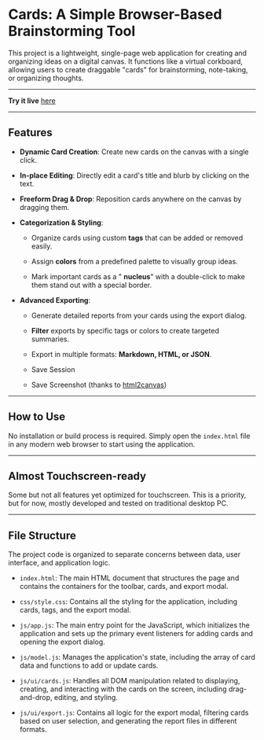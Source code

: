 Cards: A Simple Browser-Based Brainstorming Tool
================================================

This project is a lightweight, single-page web application for creating and organizing ideas on a digital canvas. It functions like a virtual corkboard, allowing users to create draggable "cards" for brainstorming, note-taking, or organizing thoughts.

* * *
**Try it live** [here](https://bertjerred.github.io/cards/)
* * *

Features
--------

* **Dynamic Card Creation**: Create new cards on the canvas with a single click.

* **In-place Editing**: Directly edit a card's title and blurb by clicking on the text.

* **Freeform Drag & Drop**: Reposition cards anywhere on the canvas by dragging them.

* **Categorization & Styling**:
  
  * Organize cards using custom
    **tags** that can be added or removed easily.
  
  * Assign
    **colors** from a predefined palette to visually group ideas.
  
  * Mark important cards as a "
    **nucleus**" with a double-click to make them stand out with a special border.

* **Advanced Exporting**:
  
  * Generate detailed reports from your cards using the export dialog.
  
  * **Filter** exports by specific tags or colors to create targeted summaries.
  
  * Export in multiple formats:
    **Markdown, HTML, or JSON**.

  * Save Session
 
  * Save Screenshot (thanks to [html2canvas](https://html2canvas.hertzen.com/))

* * *

How to Use
----------

No installation or build process is required. Simply open the `index.html` file in any modern web browser to start using the application.

* * *

Almost Touchscreen-ready
----------

Some but not all features yet optimized for touchscreen. This is a priority, but for now, mostly developed and tested on traditional desktop PC.

* * *

File Structure
--------------

The project code is organized to separate concerns between data, user interface, and application logic.

* `index.html`: The main HTML document that structures the page and contains the containers for the toolbar, cards, and export modal.

* `css/style.css`: Contains all the styling for the application, including cards, tags, and the export modal.

* `js/app.js`: The main entry point for the JavaScript, which initializes the application and sets up the primary event listeners for adding cards and opening the export dialog.

* `js/model.js`: Manages the application's state, including the array of card data and functions to add or update cards.

* `js/ui/cards.js`: Handles all DOM manipulation related to displaying, creating, and interacting with the cards on the screen, including drag-and-drop, editing, and styling.

* `js/ui/export.js`: Contains all logic for the export modal, filtering cards based on user selection, and generating the report files in different formats.
